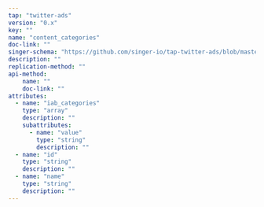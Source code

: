 ```yaml
---
tap: "twitter-ads"
version: "0.x"
key: ""
name: "content_categories"
doc-link: ""
singer-schema: "https://github.com/singer-io/tap-twitter-ads/blob/master/tap_twitter_ads/schemas/content_categories.json"
description: ""
replication-method: ""
api-method:
    name: ""
    doc-link: ""
attributes:
  - name: "iab_categories"
    type: "array"
    description: ""
    subattributes:
      - name: "value"
        type: "string"
        description: ""
  - name: "id"
    type: "string"
    description: ""
  - name: "name"
    type: "string"
    description: ""
---
```

